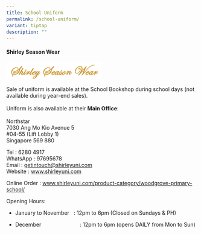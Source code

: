 ```yaml
---
title: School Uniform
permalink: /school-uniform/
variant: tiptap
description: ""
---
```

<h4><strong>Shirley Season Wear</strong></h4>
<p></p><a class="isomer-image-wrapper" href="https://www.shirleyuni.com"><img style="width: 50%;" height="auto" width="100%" alt="" src="/images/Screenshot_2024_09_23_115823.png"></a>
<p></p>
<p>Sale of uniform is available at the School Bookshop during school days
(not available during year-end sales).
<br>
<br>Uniform is also available at their <strong>Main Office</strong>:
<br>
<br>Northstar
<br>7030 Ang Mo Kio Avenue 5
<br>#04-55 (Lift Lobby 1)
<br>Singapore 569 880</p>
<p>Tel : 6280 4917
<br>WhatsApp : 97695678
<br>Email : <a href="getintouch@shirleyuni.com" rel="noopener nofollow" target="_blank">getintouch@shirleyuni.com</a>
<br>Website : <a href="www.shirleyuni.com" rel="noopener nofollow" target="_blank">www.shirleyuni.com</a>
</p>
<p>Online Order : <a href="www.shirleyuni.com/product-category/woodgrove-primary-school/" rel="noopener nofollow" target="_blank">www.shirleyuni.com/product-category/woodgrove-primary-school/</a>
</p>
<p>Opening Hours:</p>
<ul data-tight="true" class="tight">
<li>
<p>January to November&nbsp;&nbsp; : 12pm to 6pm (Closed on Sundays &amp;
PH)</p>
</li>
<li>
<p>December &nbsp;&nbsp;&nbsp;&nbsp;&nbsp;&nbsp;&nbsp;&nbsp;&nbsp;&nbsp;&nbsp;&nbsp;&nbsp;&nbsp;&nbsp;&nbsp;&nbsp;&nbsp;&nbsp;&nbsp;&nbsp;&nbsp;&nbsp;&nbsp;
: 12pm to 6pm (opens DAILY from Mon to Sun)</p>
</li>
</ul>
<p></p>